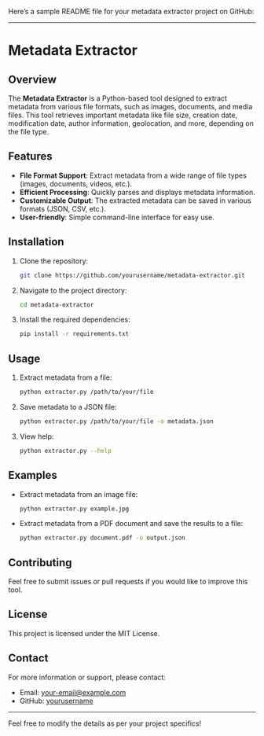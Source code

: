 Here’s a sample README file for your metadata extractor project on GitHub:

---

# Metadata Extractor

## Overview
The **Metadata Extractor** is a Python-based tool designed to extract metadata from various file formats, such as images, documents, and media files. This tool retrieves important metadata like file size, creation date, modification date, author information, geolocation, and more, depending on the file type.

## Features
- **File Format Support**: Extract metadata from a wide range of file types (images, documents, videos, etc.).
- **Efficient Processing**: Quickly parses and displays metadata information.
- **Customizable Output**: The extracted metadata can be saved in various formats (JSON, CSV, etc.).
- **User-friendly**: Simple command-line interface for easy use.

## Installation

1. Clone the repository:
   ```bash
   git clone https://github.com/yourusername/metadata-extractor.git
   ```
   
2. Navigate to the project directory:
   ```bash
   cd metadata-extractor
   ```

3. Install the required dependencies:
   ```bash
   pip install -r requirements.txt
   ```

## Usage

1. Extract metadata from a file:
   ```bash
   python extractor.py /path/to/your/file
   ```

2. Save metadata to a JSON file:
   ```bash
   python extractor.py /path/to/your/file -o metadata.json
   ```

3. View help:
   ```bash
   python extractor.py --help
   ```

## Examples

- Extract metadata from an image file:
  ```bash
  python extractor.py example.jpg
  ```

- Extract metadata from a PDF document and save the results to a file:
  ```bash
  python extractor.py document.pdf -o output.json
  ```

## Contributing

Feel free to submit issues or pull requests if you would like to improve this tool.

## License

This project is licensed under the MIT License.

## Contact

For more information or support, please contact:
- Email: your-email@example.com
- GitHub: [yourusername](https://github.com/yourusername)

---

Feel free to modify the details as per your project specifics!
